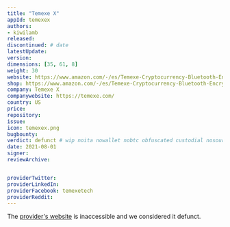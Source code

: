 ```yaml
---
title: "Temexe X"
appId: temexex
authors:
- kiwilamb
released: 
discontinued: # date
latestUpdate:
version:
dimensions: [35, 61, 8]
weight: 30
website: https://www.amazon.com/-/es/Temexe-Cryptocurrency-Bluetooth-Encryption-recuperaciA13%B3n/dp/B07GJJ7RRS/ref=cm_cr_arp_d_bdcrb_top?ie=UTF8
shop: https://www.amazon.com/-/es/Temexe-Cryptocurrency-Bluetooth-Encryption-recuperaciA13%B3n/dp/B07GJJ7RRS/ref=cm_cr_arp_d_bdcrb_top?ie=UTF8
company: Temexe X
companywebsite: https://temexe.com/
country: US
price: 
repository: 
issue:
icon: temexex.png
bugbounty:
verdict: defunct # wip noita nowallet nobtc obfuscated custodial nosource nonverifiable reproducible bounty defunct
date: 2021-08-01
signer:
reviewArchive:


providerTwitter: 
providerLinkedIn: 
providerFacebook: temexetech
providerReddit: 
---
```


The [provider's website](https://temexe.com/) is inaccessible and we considered it defunct.